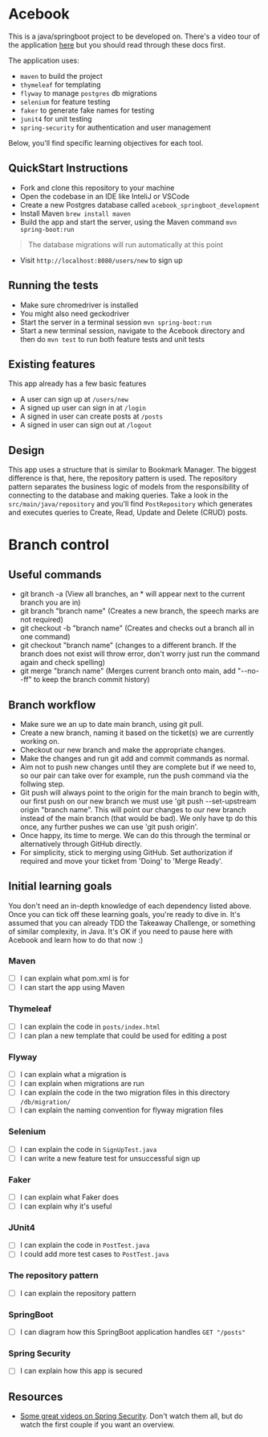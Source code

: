 # Acebook

This is a java/springboot project to be developed on.  There's a video tour of the application [here](https://youtu.be/L1Zi9WOJ6xg) but you should read through these docs first.

The application uses:
  - `maven` to build the project
  - `thymeleaf` for templating
  - `flyway` to manage `postgres` db migrations
  - `selenium` for feature testing
  - `faker` to generate fake names for testing
  - `junit4` for unit testing
  - `spring-security` for authentication and user management
  
Below, you'll find specific learning objectives for each tool.

## QuickStart Instructions

- Fork and clone this repository to your machine
- Open the codebase in an IDE like InteliJ or VSCode
- Create a new Postgres database called `acebook_springboot_development`
- Install Maven `brew install maven`
- Build the app and start the server, using the Maven command `mvn spring-boot:run`
> The database migrations will run automatically at this point
- Visit `http://localhost:8080/users/new` to sign up

## Running the tests

- Make sure chromedriver is installed
- You might also need geckodriver
- Start the server in a terminal session `mvn spring-boot:run`
- Start a new terminal session, navigate to the Acebook directory and then do `mvn test` to run both feature tests and unit tests

## Existing features

This app already has a few basic features
* A user can sign up at `/users/new`
* A signed up user can sign in at `/login`
* A signed in user can create posts at `/posts`
* A signed in user can sign out at `/logout`

## Design

This app uses a structure that is similar to Bookmark Manager. The biggest difference is that, here, the repository 
pattern is used. The repository pattern separates the business logic of models from the responsibility of 
connecting to the database and making queries. Take a look in the `src/main/java/repository` and you'll find 
`PostRepository` which generates and executes queries to Create, Read, Update and Delete (CRUD) posts. 

# Branch control

## Useful commands

- git branch -a (View all branches, an * will appear next to the current branch you are in) <br />
- git branch "branch name" (Creates a new branch, the speech marks are not required) <br />
- git checkout -b "branch name" (Creates and checks out a branch all in one command) <br />
- git checkout "branch name" (changes to a different branch. If the branch does not exist will throw error, don't worry just run the
command again and check spelling)<br />
- git merge "branch name" (Merges current branch onto main, add "--no--ff" to keep the branch commit history)

## Branch workflow

- Make sure we an up to date main branch, using git pull. <br />
- Create a new branch, naming it based on the ticket(s) we are currently working on. <br />
- Checkout our new branch and make the appropriate changes. <br />
- Make the changes and run git add and commit commands as normal. <br />
- Aim not to push new changes until they are complete but if we need to, so our pair can take over
for example, run the push command via the follwing step. <br />
- Git push will always point to the origin for the main branch to begin with, our first push on our new branch we must use 'git push --set-upstream origin "branch name". This will point our changes to our new branch instead of the main branch (that would be bad). We only have tp do this once, any further pushes we can use 'git push origin'. <br />
- Once happy, its time to merge. We can do this through the terminal or alternatively through GitHub directly. <br />
- For simplicity, stick to merging using GitHub. Set authorization if required and move your ticket from 'Doing' to 'Merge Ready'. <br />

## Initial learning goals

You don't need an in-depth knowledge of each dependency listed above. Once you can tick off these learning goals,
you're ready to dive in.  It's assumed that you can already TDD the Takeaway Challenge, or something of similar
complexity, in Java. It's OK if you need to pause here with Acebook and learn how to do that now :)

### Maven
- [ ] I can explain what pom.xml is for
- [ ] I can start the app using Maven

### Thymeleaf
- [ ] I can explain the code in `posts/index.html`
- [ ] I can plan a new template that could be used for editing a post

### Flyway
- [ ] I can explain what a migration is
- [ ] I can explain when migrations are run
- [ ] I can explain the code in the two migration files in this directory `/db/migration/`
- [ ] I can explain the naming convention for flyway migration files

### Selenium
- [ ] I can explain the code in `SignUpTest.java`
- [ ] I can write a new feature test for unsuccessful sign up

### Faker
- [ ] I can explain what Faker does
- [ ] I can explain why it's useful

### JUnit4
- [ ] I can explain the code in `PostTest.java`
- [ ] I could add more test cases to `PostTest.java`

### The repository pattern
- [ ] I can explain the repository pattern

### SpringBoot
- [ ] I can diagram how this SpringBoot application handles `GET "/posts"`

### Spring Security
- [ ] I can explain how this app is secured

## Resources


* [Some great videos on Spring Security](https://www.youtube.com/watch?v=sm-8qfMWEV8&list=PLqq-6Pq4lTTYTEooakHchTGglSvkZAjnE).  Don't watch them all, but do watch the first couple if you want an overview.

